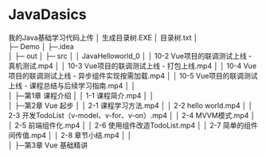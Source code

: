 # JavaDasics
我的Java基础学习代码上传
│  生成目录树.EXE
│  目录树.txt
│  
├─ Demo
│  ├─.idea  
│  ├─ out
│  ├─ src
│  │      JavaHelloworld_0
│  │      10-2 Vue项目的联调测试上线 - 真机测试.mp4
│  │      10-3 Vue项目的联调测试上线 - 打包上线.mp4
│  │      10-4 Vue项目的联调测试上线 - 异步组件实现按需加载.mp4
│  │      10-5 Vue项目的联调测试上线 - 课程总结与后续学习指南.mp4
│  │      
│  ├─第1章 课程介绍
│  │      1-1 课程简介.mp4
│  │      
│  ├─第2章 Vue 起步
│  │      2-1 课程学习方法.mp4
│  │      2-2 hello world.mp4
│  │      2-3 开发TodoList（v-model、v-for、v-on）.mp4
│  │      2-4 MVVM模式.mp4
│  │      2-5 前端组件化.mp4
│  │      2-6 使用组件改造TodoList.mp4
│  │      2-7 简单的组件间传值.mp4
│  │      2-8 章节小结.mp4
│  │      
│  ├─第3章 Vue 基础精讲
